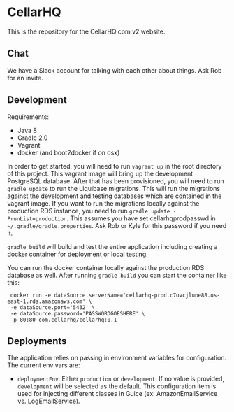 CellarHQ
========

This is the repository for the CellarHQ.com v2 website.

Chat
----

We have a Slack account for talking with each other about things. Ask Rob for an invite.

Development
-----------

Requirements:

* Java 8
* Gradle 2.0
* Vagrant
* docker (and boot2docker if on osx)

In order to get started, you will need to run `vagrant up` in the root directory of this project. This vagrant image
will bring up the development PostgreSQL database. After that has been provisioned, you will need to run 
`gradle update` to run the Liquibase migrations. This will run the migrations against the development and testing
databases which are contained in the vagrant image. If you want to run the migrations locally against the production
RDS instance, you need to run `gradle update -PrunList=production`. This assumes you have set cellarhqprodpasswd in
`~/.gradle/gradle.properties`. Ask Rob or Kyle for this password if you need it.

`gradle build` will build and test the entire application including creating a docker container for deployment or
local testing.

You can run the docker container locally against the production RDS database as well. After running `gradle build` you
can start the container like this:

```
 docker run -e dataSource.serverName='cellarhq-prod.c7ovcjlune88.us-east-1.rds.amazonaws.com' \
 -e dataSource.port='5432' \
 -e dataSource.password='PASSWORDGOESHERE' \
 -p 80:80 com.cellarhq/cellarhq:0.1
```


Deployments
-----------

The application relies on passing in environment variables for configuration. The current env vars are:

* `deploymentEnv`: Either `production` or `development`. If no value is provided, `development` will be selected as 
  the default. This configuration item is used for injecting different classes in Guice (ex: AmazonEmailService vs. 
  LogEmailService).

